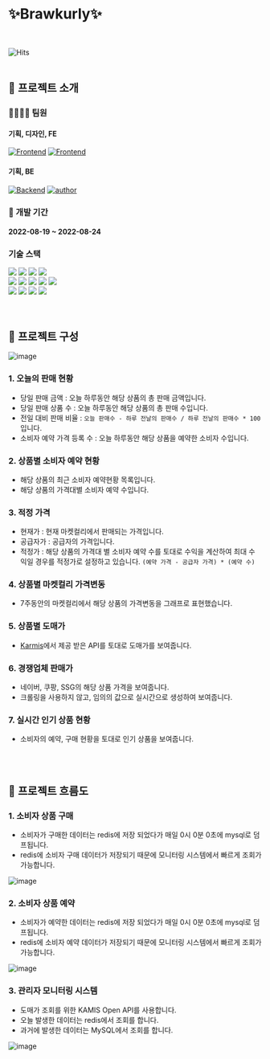 # ✨Brawkurly✨ 

 <br> 
 
 ![Hits](https://hits.seeyoufarm.com/api/count/incr/badge.svg?url=https://github.com/Brawkurly/Brawkurly&count_bg=%2379C83D&title_bg=%23555555&icon=&icon_color=%23E7E7E7&title=hits&edge_flat=false)        
 <br> 
   
## 📌 프로젝트 소개

### 👨‍👩‍👧‍👧 팀원

#### 기획, 디자인, FE  
[![Frontend](https://img.shields.io/badge/Frontend-spy03128-ff69b4.svg?style=flat-square)](https://github.com/spy03128) [![Frontend](https://img.shields.io/badge/Frontend-heogeon0-ff69b4.svg?style=flat-square)](https://github.com/heogeon0)

#### 기획, BE  
[![Backend](https://img.shields.io/badge/Backend-sawol-skyblue.svg?style=flat-square)](https://github.com/sawol) [![author](https://img.shields.io/badge/Backend-workcom0-skyblue.svg?style=flat-square)](https://github.com/workcom0)

### 📅 개발 기간

#### 2022-08-19 ~ 2022-08-24

### 기술 스택 
<div>
  <img src="https://img.shields.io/badge/JavaScript-F7DF1E?style=for-the-badge&logo=JavaScript&logoColor=black">
  <img src="https://img.shields.io/badge/react-skyblue?style=for-the-badge&logo=react&logoColor=white">
  <img src="https://img.shields.io/badge/html-red?style=for-the-badge&logo=html&logoColor=black">
  <img src="https://img.shields.io/badge/css-blue?style=for-the-badge&logo=css&logoColor=black">
 </div>
  <div>
  <img src="https://img.shields.io/badge/java-red?style=for-the-badge&logo=java&logoColor=white">  
  <img src="https://img.shields.io/badge/springboot-green?style=for-the-badge&logo=spring&logoColor=white">  
  <img src="https://img.shields.io/badge/springdatajpa-green?style=for-the-badge&logo=spring&logoColor=white">  
  <img src="https://img.shields.io/badge/mysql-yellow?style=for-the-badge&logo=mysql&logoColor=blue">  
  <img src="https://img.shields.io/badge/redis-red?style=for-the-badge&logo=redis&logoColor=black">  
</div> 
 <div>
  <img src="https://img.shields.io/badge/Nginx-green?style=for-the-badge&logo=nginx&logoColor=black">  
  <img src="https://img.shields.io/badge/ubuntu-black?style=for-the-badge&logo=ubuntu&logoColor=red">    
  <img src="https://img.shields.io/badge/aws-orange?style=for-the-badge&logo=aws&logoColor=red">  
  <img src="https://img.shields.io/badge/docker-skyblue?style=for-the-badge&logo=docker&logoColor=white">
 </div>
 
  
<br>
    
 <br> 
   
## 📌 프로젝트 구성

![image](https://user-images.githubusercontent.com/55649302/186349932-c9a60d01-d59d-41d0-a702-d37a2d7f6f83.png)


### 1. 오늘의 판매 현황

- 당일 판매 금액 : 오늘 하루동안 해당 상품의 총 판매 금액입니다.
- 당일 판매 상품 수 : 오늘 하루동안 해당 상품의 총 판매 수입니다.
- 전일 대비 판매 비율 : `오늘 판매수 - 하루 전날의 판매수 / 하루 전날의 판매수 * 100` 입니다.
- 소비자 예약 가격 등록 수 : 오늘 하루동안 해당 상품을 예약한 소비자 수입니다.

### 2. 상품별 소비자 예약 현황

- 해당 상품의 최근 소비자 예약현황 목록입니다.
- 해당 상품의 가격대별 소비자 예약 수입니다.

### 3. 적정 가격

- 현재가 : 현재 마켓컬리에서 판매되는 가격입니다.
- 공급자가 : 공급자의 가격입니다.
- 적정가 : 해당 상품의 가격대 별 소비자 예약 수를 토대로 수익을 계산하여 최대 수익일 경우를 적정가로 설정하고 있습니다.
`(예약 가격 - 공급자 가격) * (예약 수)`

### 4. 상품별 마켓컬리 가격변동

- 7주동안의 마켓컬리에서 해당 상품의 가격변동을 그래프로 표현했습니다.

### 5. 상품별 도매가

- [Karmis](https://www.kamis.or.kr/)에서 제공 받은 API를 토대로 도매가를 보여줍니다.

### 6. 경쟁업체 판매가

- 네이버, 쿠팡, SSG의 해당 상품 가격을 보여줍니다.
- 크롤링을 사용하지 않고, 임의의 값으로 실시간으로 생성하여 보여줍니다.

### 7. 실시간 인기 상품 현황

- 소비자의 예약, 구매 현황을 토대로 인기 상품을 보여줍니다.
  
 <br> 
     
 <br> 
   

## 📌 프로젝트 흐름도

### 1. 소비자 상품 구매

- 소비자가 구매한 데이터는 redis에 저장 되었다가 매일 0시 0분 0초에 mysql로 덤프됩니다.
- redis에 소비자 구매 데이터가 저장되기 때문에 모니터링 시스템에서 빠르게 조회가 가능합니다.

![image](https://user-images.githubusercontent.com/55649302/186343922-bed0dbaf-9284-498e-b92a-6d5889bdf0b0.png)


### 2. 소비자 상품 예약

- 소비자가 예약한 데이터는 redis에 저장 되었다가 매일 0시 0분 0초에 mysql로 덤프됩니다.
- redis에 소비자 예약 데이터가 저장되기 때문에 모니터링 시스템에서 빠르게 조회가 가능합니다.

![image](https://user-images.githubusercontent.com/55649302/186343863-e2c8336c-f1c1-43e0-8765-d4decba4775a.png)


### 3. 관리자 모니터링 시스템

- 도매가 조회를 위한 KAMIS Open API를 사용합니다.
- 오늘 발생한 데이터는 redis에서 조회를 합니다.
- 과거에 발생한 데이터는 MySQL에서 조회를 합니다.

![image](https://user-images.githubusercontent.com/55649302/186348265-dfa42c9d-e4a9-4fe8-b21c-da21c315da8f.png)
